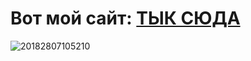 # Вот мой сайт: [ТЫК СЮДА](https://mizel43.github.io/AtlantGas/)
![20182807105210](https://user-images.githubusercontent.com/112972109/200361944-4ec43731-38d8-4d02-bdea-a9022f2fb95c.jpg)
